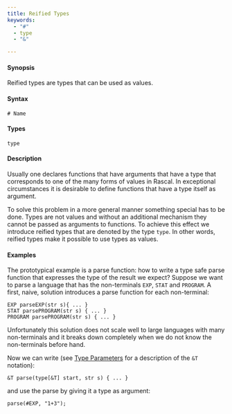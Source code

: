 ```yaml
---
title: Reified Types
keywords:
  - "#"
  - type
  - "&"

---
```


#### Synopsis

Reified types are types that can be used as values.

#### Syntax

`# Name`

#### Types

`type`

#### Description

Usually one declares functions that have arguments that have a type that corresponds to one of the many forms of values in Rascal.
In exceptional circumstances it is desirable to define functions that have a type itself as argument. 

To solve this problem in a more general manner something special has to be done. 
Types are not values and without an additional mechanism they cannot be passed as arguments to functions. 
To achieve this effect we introduce reified types that are denoted by the type `type`. 
In other words, reified types make it possible to use types as values.

#### Examples

The prototypical example is a parse function: how to write a type safe parse function that expresses the type of the result we expect?
Suppose we want to parse a language that has the non-terminals `EXP`, `STAT` and `PROGRAM`.
A first, naive, solution introduces a parse function for each non-terminal:

```rascal
EXP parseEXP(str s){ ... }
STAT parsePROGRAM(str s) { ... }
PROGRAM parsePROGRAM(str s) { ... }
```
Unfortunately this solution does not scale well to large languages with many non-terminals and it breaks down completely 
when we do not know the non-terminals before hand.

Now we can write (see [Type Parameters](../../../../Rascal/Declarations/StaticTyping/TypeParameters/) for a description of the `&T` notation):

```rascal
&T parse(type[&T] start, str s) { ... }
```
and use the parse by giving it a type as argument:

```rascal
parse(#EXP, "1+3");
```


